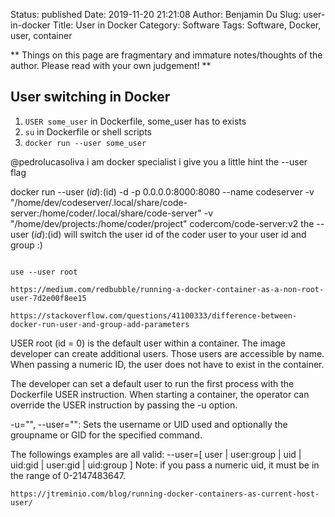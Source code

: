 Status: published
Date: 2019-11-20 21:21:08
Author: Benjamin Du
Slug: user-in-docker
Title: User in Docker
Category: Software
Tags: Software, Docker, user, container

**
Things on this page are fragmentary and immature notes/thoughts of the author.
Please read with your own judgement!
**


## User switching in Docker

1. `USER some_user` in Dockerfile, some_user has to exists
2. `su` in Dockerfile or shell scripts
3. `docker run --user some_user`


@pedrolucasoliva
i am docker specialist i give you a little hint the --user flag

docker run --user $(id):$(id) -d -p 0.0.0.0:8000:8080 --name codeserver -v "/home/dev/codeserver/.local/share/code-server:/home/coder/.local/share/code-server" -v "/home/dev/projects:/home/coder/project" codercom/code-server:v2
the --user $(id):$(id) will switch the user id of the coder user to your user id and group :)
```

use --user root

https://medium.com/redbubble/running-a-docker-container-as-a-non-root-user-7d2e00f8ee15

https://stackoverflow.com/questions/41100333/difference-between-docker-run-user-and-group-add-parameters

```
USER
root (id = 0) is the default user within a container. The image developer can create additional users. Those users are accessible by name. When passing a numeric ID, the user does not have to exist in the container.

The developer can set a default user to run the first process with the Dockerfile USER instruction. When starting a container, the operator can override the USER instruction by passing the -u option.

-u="", --user="": Sets the username or UID used and optionally the groupname or GID for the specified command.

The followings examples are all valid:
--user=[ user | user:group | uid | uid:gid | user:gid | uid:group ]
Note: if you pass a numeric uid, it must be in the range of 0-2147483647.
```
https://jtreminio.com/blog/running-docker-containers-as-current-host-user/